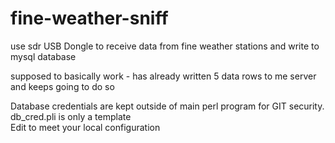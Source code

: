 # fine-weather-sniff
use sdr USB Dongle to receive data from fine weather stations and write to mysql database

supposed to basically work -
has already written 5 data rows to me server and keeps going to do so

Database credentials are kept outside of main perl program for GIT security.
db_cred.pli  is only a template  
Edit to meet your local configuration

